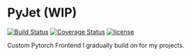 # PyJet (WIP)

[![Build Status](https://travis-ci.org/abhmul/PyJet.svg?branch=master)](https://travis-ci.org/abhmul/PyJet)
[![Coverage Status](https://coveralls.io/repos/github/abhmul/PyJet/badge.svg?branch=master)](https://coveralls.io/github/abhmul/PyJet?branch=master)
[![license](https://img.shields.io/github/license/mashape/apistatus.svg?maxAge=2592000)](https://github.com/abhmul/PyJet/blob/master/LICENSE)

Custom Pytorch Frontend I gradually build on for my projects.
